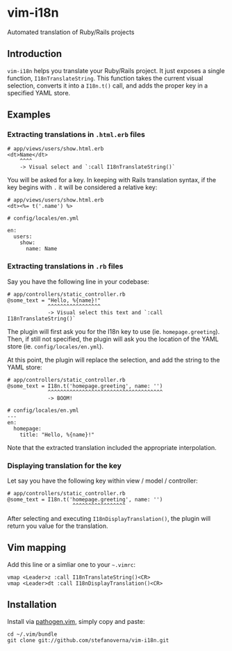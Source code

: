 # vim-i18n

Automated translation of Ruby/Rails projects

## Introduction

`vim-i18n` helps you translate your Ruby/Rails project. It just exposes a
single function, `I18nTranslateString`. This function takes the current visual
selection, converts it into a `I18n.t()` call, and adds the proper key in a
specified YAML store.

## Examples

### Extracting translations in `.html.erb` files

```
# app/views/users/show.html.erb
<dt>Name</dt>
    ^^^^
    -> Visual select and `:call I18nTranslateString()`
```

You will be asked for a key. In keeping with Rails translation syntax, if the
key begins with `.` it will be considered a relative key:

```
# app/views/users/show.html.erb
<dt><%= t('.name') %>

# config/locales/en.yml

en:
  users:
    show:
      name: Name
```

### Extracting translations in `.rb` files

Say you have the following line in your codebase:

```
# app/controllers/static_controller.rb
@some_text = "Hello, %{name}!"
             ^^^^^^^^^^^^^^^^^
             -> Visual select this text and `:call I18nTranslateString()`
```

The plugin will first ask you for the I18n key to use (ie. `homepage.greeting`).
Then, if still not specified, the plugin will ask you the location of the YAML
store (ie. `config/locales/en.yml`).

At this point, the plugin will replace the selection, and add the string to the
YAML store:

```
# app/controllers/static_controller.rb
@some_text = I18n.t('homepage.greeting', name: '')
             ^^^^^^^^^^^^^^^^^^^^^^^^^^^^^^^^^^^^^
             -> BOOM!

# config/locales/en.yml
---
en:
  homepage:
    title: "Hello, %{name}!"
```

Note that the extracted translation included the appropriate interpolation.

### Displaying translation for the key

Let say you have the following key within view / model / controller:

```
# app/controllers/static_controller.rb
@some_text = I18n.t('homepage.greeting', name: '')
                     ^^^^^^^^^^^^^^^^^
```

After selecting and executing `I18nDisplayTranslation()`, the plugin will return you value for the translation.

## Vim mapping

Add this line or a simliar one to your `~.vimrc`:

```vim
vmap <Leader>z :call I18nTranslateString()<CR>
vmap <Leader>dt :call I18nDisplayTranslation()<CR>
```
## Installation

Install via [pathogen.vim](https://github.com/tpope/vim-pathogen), simply copy and paste:

    cd ~/.vim/bundle
    git clone git://github.com/stefanoverna/vim-i18n.git

